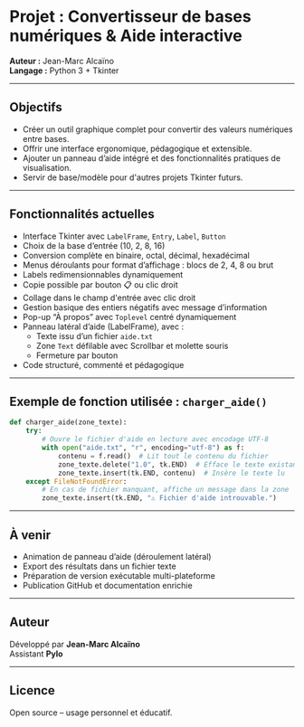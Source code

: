 # Projet : Convertisseur de bases numériques & Aide interactive

**Auteur :** Jean-Marc Alcaïno    
**Langage :** Python 3 + Tkinter

---

##  Objectifs
- Créer un outil graphique complet pour convertir des valeurs numériques entre bases.
- Offrir une interface ergonomique, pédagogique et extensible.
- Ajouter un panneau d’aide intégré et des fonctionnalités pratiques de visualisation.
- Servir de base/modèle pour d'autres projets Tkinter futurs.

---

##  Fonctionnalités actuelles

- Interface Tkinter avec `LabelFrame`, `Entry`, `Label`, `Button`
- Choix de la base d’entrée (10, 2, 8, 16)
- Conversion complète en binaire, octal, décimal, hexadécimal
- Menus déroulants pour format d’affichage : blocs de 2, 4, 8 ou brut
- Labels redimensionnables dynamiquement
- Copie possible par bouton 📋 ou clic droit
- Collage dans le champ d'entrée avec clic droit
- Gestion basique des entiers négatifs avec message d’information
- Pop-up “À propos” avec `Toplevel` centré dynamiquement
- Panneau latéral d’aide (LabelFrame), avec :
  - Texte issu d’un fichier `aide.txt`
  - Zone `Text` défilable avec Scrollbar et molette souris
  - Fermeture par bouton
- Code structuré, commenté et pédagogique

---

##  Exemple de fonction utilisée : `charger_aide()`

```python
def charger_aide(zone_texte):
    try:
        # Ouvre le fichier d'aide en lecture avec encodage UTF-8
        with open("aide.txt", "r", encoding="utf-8") as f:
            contenu = f.read()  # Lit tout le contenu du fichier
            zone_texte.delete("1.0", tk.END)  # Efface le texte existant
            zone_texte.insert(tk.END, contenu)  # Insère le texte lu
    except FileNotFoundError:
        # En cas de fichier manquant, affiche un message dans la zone
        zone_texte.insert(tk.END, "⚠️ Fichier d'aide introuvable.")
```

---

##  À venir
- Animation de panneau d’aide (déroulement latéral)
- Export des résultats dans un fichier texte
- Préparation de version exécutable multi-plateforme
- Publication GitHub et documentation enrichie

---

##  Auteur

Développé par **Jean-Marc Alcaïno**  
Assistant **Pylo**

---

##  Licence

Open source – usage personnel et éducatif.
